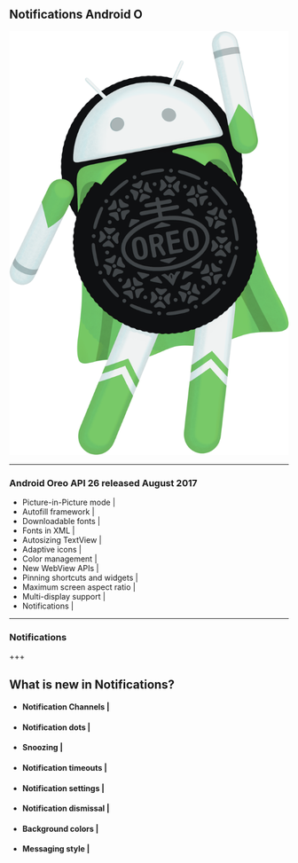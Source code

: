 ## Notifications Android O

![Image-Absolute](assets/android-oreo.png)

---
### Android Oreo API 26 released August 2017

- Picture-in-Picture mode |
- Autofill framework |
- Downloadable fonts |
- Fonts in XML |
- Autosizing TextView |
- Adaptive icons |
- Color management |
- New WebView APIs |
- Pinning shortcuts and widgets |
- Maximum screen aspect ratio |
- Multi-display support |
- Notifications |
</ul>

---

### Notifications

+++

## What is new in Notifications? 
- #### Notification Channels |
- #### Notification dots |
- #### Snoozing |
- #### Notification timeouts |
- #### Notification settings |
- #### Notification dismissal |
- #### Background colors |
- #### Messaging style |
